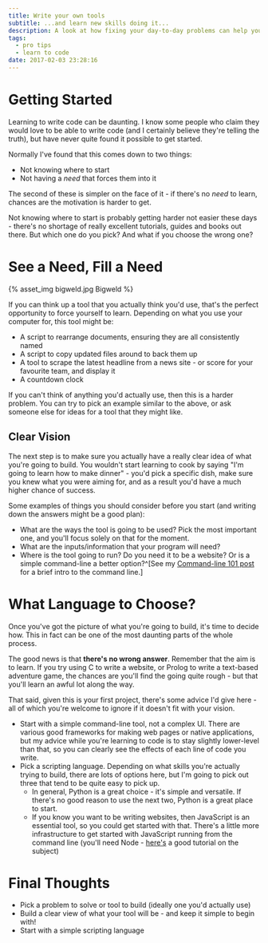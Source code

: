 ```yaml
---
title: Write your own tools
subtitle: ...and learn new skills doing it...
description: A look at how fixing your day-to-day problems can help you get started coding.
tags:
  - pro tips
  - learn to code
date: 2017-02-03 23:28:16
---
```



# Getting Started

Learning to write code can be daunting.  I know some people who claim they would love to be able to write code (and I certainly believe they're telling the truth), but have never quite found it possible to get started.

Normally I've found that this comes down to two things:

* Not knowing where to start
* Not having a _need_ that forces them into it

The second of these is simpler on the face of it - if there's no _need_ to learn, chances are the motivation is harder to get.

Not knowing where to start is probably getting harder not easier these days - there's no shortage of really excellent tutorials, guides and books out there.  But which one do you pick?  And what if you choose the wrong one?

# See a Need, Fill a Need

{% asset_img bigweld.jpg Bigweld %}

If you can think up a tool that you actually think you'd use, that's the perfect opportunity to force yourself to learn.  Depending on what you use your computer for, this tool might be:

* A script to rearrange documents, ensuring they are all consistently named
* A script to copy updated files around to back them up
* A tool to scrape the latest headline from a news site - or score for your favourite team, and display it
* A countdown clock

If you can't think of anything you'd actually use, then this is a harder problem.  You can try to pick an example similar to the above, or ask someone else for ideas for a tool that they might like.

## Clear Vision

The next step is to make sure you actually have a really clear idea of what you're going to build.  You wouldn't start learning to cook by saying "I'm going to learn how to make dinner" - you'd pick a specific dish, make sure you knew what you were aiming for, and as a result you'd have a much higher chance of success.

Some examples of things you should consider before you start (and writing down the answers might be a good plan):

* What are the ways the tool is going to be used?  Pick the most important one, and you'll focus solely on that for the moment.
* What are the inputs/information that your program will need?
* Where is the tool going to run?  Do you need it to be a website?  Or is a simple command-line a better option?^[See my [Command-line 101 post](https://zerotdev.com/2017/02/12/Command-Line-101/) for a brief intro to the command line.]

# What Language to Choose?

Once you've got the picture of what you're going to build, it's time to decide how.  This in fact can be one of the most daunting parts of the whole process.

The good news is that **there's no wrong answer**.  Remember that the aim is to learn.  If you try using C to write a website, or Prolog to write a text-based adventure game, the chances are you'll find the going quite rough - but that you'll learn an awful lot along the way.

That said, given this is your first project, there's some advice I'd give here - all of which you're welcome to ignore if it doesn't fit with your vision.

* Start with a simple command-line tool, not a complex UI.  There are various good frameworks for making web pages or native applications, but my advice while you're learning to code is to stay slightly lower-level than that, so you can clearly see the effects of each line of code you write.
* Pick a scripting language.  Depending on what skills you're actually trying to build, there are lots of options here, but I'm going to pick out three that tend to be quite easy to pick up.
    * In general, Python is a great choice - it's simple and versatile.  If there's no good reason to use the next two, Python is a great place to start.
    * If you know you want to be writing websites, then JavaScript is an essential tool, so you could get started with that.  There's a little more infrastructure to get started with JavaScript running from the command line (you'll need Node - [here's](https://developer.atlassian.com/blog/2015/11/scripting-with-node/) a good tutorial on the subject)

# Final Thoughts

* Pick a problem to solve or tool to build (ideally one you'd actually use)
* Build a clear view of what your tool will be - and keep it simple to begin with!
* Start with a simple scripting language
